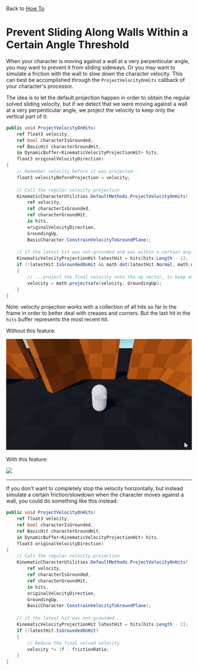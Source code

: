 Back to [How To](../how-to.md)

# Prevent Sliding Along Walls Within a Certain Angle Threshold

When your character is moving against a wall at a very perpenticular angle, you may want to prevent it from sliding sideways. Or you may want to simulate a friction with the wall to slow down the character velocity. This can best be accomplished through the `ProjectVelocityOnHits` callback of your character's processor.

The idea is to let the default projection happen in order to obtain the regular solved sliding velocity, but if we detect that we were moving against a wall at a very perpenticular angle, we project the velocity to keep only the vertical part of it:
```cs
public void ProjectVelocityOnHits(
    ref float3 velocity,
    ref bool characterIsGrounded,
    ref BasicHit characterGroundHit,
    in DynamicBuffer<KinematicVelocityProjectionHit> hits,
    float3 originalVelocityDirection)
{
    // Remember velocity before it was projected
    float3 velocityBeforeProjection = velocity;

    // Call the regular velocity projection
    KinematicCharacterUtilities.DefaultMethods.ProjectVelocityOnHits(
        ref velocity,
        ref characterIsGrounded,
        ref characterGroundHit,
        in hits,
        originalVelocityDirection,
        GroundingUp,
        BasicCharacter.ConstrainVelocityToGroundPlane);

    // if the latest hit was not-grounded and was within a certain angle threshold with our original velocity (that threshold is calculated with the dot product)...
    KinematicVelocityProjectionHit latestHit = hits[hits.Length - 1];
    if (!latestHit.IsGroundedOnHit && math.dot(latestHit.Normal, math.normalizesafe(velocityBeforeProjection)) < -0.85f)
    {
        // ...project the final velocity onto the up vector, to keep only the vertical part of it
        velocity = math.projectsafe(velocity, GroundingUp);
    }
}
```

Note: velocity projection works with a collection of all hits so far in the frame in order to better deal with creases and corners. But the last hit in the `hits` buffer represents the most recent hit.

Without this feature:

![](../Images/preventwallslide-before.gif)

With this feature:

![](../Images/preventwallslide-after.gif)

_________________________________

If you don't want to completely stop the velocity horizontally, but instead simulate a certain friction/slowdown when the character moves against a wall, you could do something like this instead: 
```cs
public void ProjectVelocityOnHits(
    ref float3 velocity,
    ref bool characterIsGrounded,
    ref BasicHit characterGroundHit,
    in DynamicBuffer<KinematicVelocityProjectionHit> hits,
    float3 originalVelocityDirection)
{
    // Call the regular velocity projection
    KinematicCharacterUtilities.DefaultMethods.ProjectVelocityOnHits(
        ref velocity,
        ref characterIsGrounded,
        ref characterGroundHit,
        in hits,
        originalVelocityDirection,
        GroundingUp,
        BasicCharacter.ConstrainVelocityToGroundPlane);

    // if the latest hit was not-grounded...
    KinematicVelocityProjectionHit latestHit = hits[hits.Length - 1];
    if (!latestHit.IsGroundedOnHit)
    {
        // Reduce the final solved velocity
        velocity *= 1f - frictionRatio;
    }
}
```